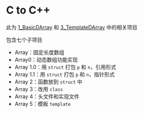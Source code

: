 # C to C++

此为 [1_BasicDArray](../) 和 [3_TemplateDArray](../../3_TemplateDArray/) 中的相关项目

包含七个子项目

- Array：固定长度数组
- Array0：动态数组功能实现
- Array 1.0：用 `struct` 打包 `p` 和 `n`，引用形式
- Array 1.1：用 `struct` 打包 `p` 和 `n`，指针形式
- Array 2：函数放到 `struct` 中
- Array 3：改用 `class` 
- Array 4：头文件和实现文件
- Array 5：模板 `template` 

